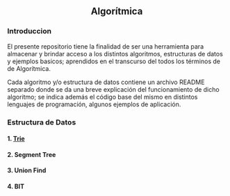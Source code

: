<div align="center">
  
  ## Algorítmica
 
 
    
</div>

### Introduccion
 
</ol>

El presente repositorio tiene la finalidad de ser una herramienta para almacenar y brindar acceso a los distintos algoritmos, estructuras de datos y ejemplos basicos; aprendidos en el transcurso del todos los términos de de Algorítmica.

Cada algoritmo y/o estructura de datos contiene un archivo README separado donde se da una breve explicación del funcionamiento de dicho algoritmo; se indica además el código base del mismo en distintos lenguajes de programación, algunos ejemplos de aplicación.
</div>

### Estructura de Datos
#### 1. [Trie](https://github.com/Khenya/Algoritmica/tree/main/Estructura%20de%20Datos/Trie)
#### 2. Segment Tree
#### 3. Union Find
#### 4. BIT
